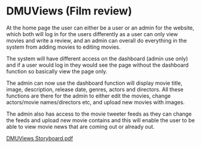 # DMUViews (Film review)

At the home page the user can either be a user or an admin for the website, which both will log in for the users differently as a user can only view movies and write a review, and an admin can overall do everything in the system from adding movies to editing movies. 

The system will have different access on the dashboard (admin use only) and if a user would log in they would see the page without the dashboard function so basically view the page only. 

The admin can now use the dashboard function will display movie title, image, description, release date, genres, actors and directors. All these functions are there for the admin to either edit the movies, change actors/movie names/directors etc, and upload new movies with images.

The admin also has access to the movie tweeter feeds as they can change the feeds and upload new movie contains and this will enable the user to be able to view movie news that are coming out or already out. 


[DMUViews Storyboard.pdf](https://github.com/wtaylorLC/DMU-Views2/files/3073886/DMUViews.Storyboard.pdf) 



 


 
